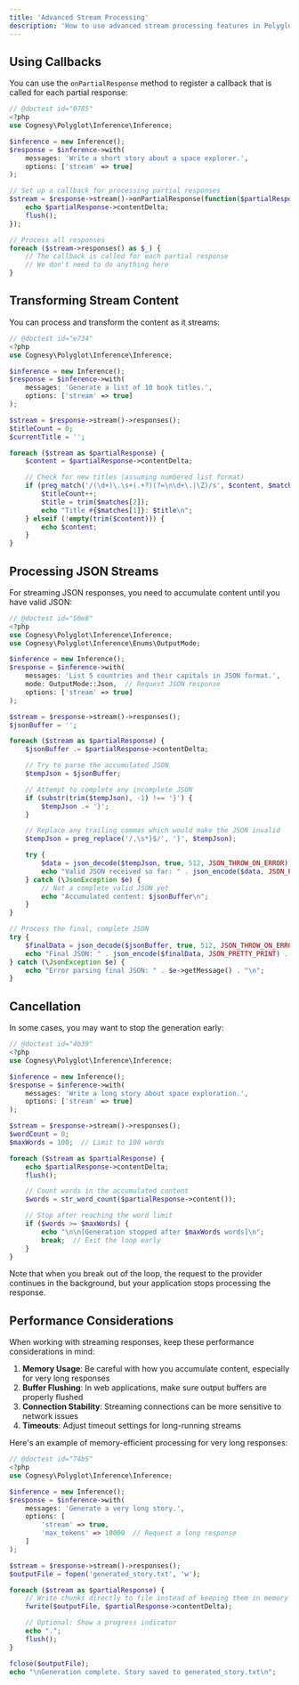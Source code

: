 ```yaml
---
title: 'Advanced Stream Processing'
description: 'How to use advanced stream processing features in Polyglot'
---
```


## Using Callbacks

You can use the `onPartialResponse` method to register a callback that is called for each partial response:

```php
// @doctest id="0785"
<?php
use Cognesy\Polyglot\Inference\Inference;

$inference = new Inference();
$response = $inference->with(
    messages: 'Write a short story about a space explorer.',
    options: ['stream' => true]
);

// Set up a callback for processing partial responses
$stream = $response->stream()->onPartialResponse(function($partialResponse) {
    echo $partialResponse->contentDelta;
    flush();
});

// Process all responses
foreach ($stream->responses() as $_) {
    // The callback is called for each partial response
    // We don't need to do anything here
}
```


## Transforming Stream Content

You can process and transform the content as it streams:

```php
// @doctest id="e734"
<?php
use Cognesy\Polyglot\Inference\Inference;

$inference = new Inference();
$response = $inference->with(
    messages: 'Generate a list of 10 book titles.',
    options: ['stream' => true]
);

$stream = $response->stream()->responses();
$titleCount = 0;
$currentTitle = '';

foreach ($stream as $partialResponse) {
    $content = $partialResponse->contentDelta;

    // Check for new titles (assuming numbered list format)
    if (preg_match('/(\d+)\.\s+(.+?)(?=\n\d+\.|\Z)/s', $content, $matches)) {
        $titleCount++;
        $title = trim($matches[2]);
        echo "Title #{$matches[1]}: $title\n";
    } elseif (!empty(trim($content))) {
        echo $content;
    }
}
```


## Processing JSON Streams

For streaming JSON responses, you need to accumulate content until you have valid JSON:

```php
// @doctest id="50e8"
<?php
use Cognesy\Polyglot\Inference\Inference;
use Cognesy\Polyglot\Inference\Enums\OutputMode;

$inference = new Inference();
$response = $inference->with(
    messages: 'List 5 countries and their capitals in JSON format.',
    mode: OutputMode::Json,  // Request JSON response
    options: ['stream' => true]
);

$stream = $response->stream()->responses();
$jsonBuffer = '';

foreach ($stream as $partialResponse) {
    $jsonBuffer .= $partialResponse->contentDelta;

    // Try to parse the accumulated JSON
    $tempJson = $jsonBuffer;

    // Attempt to complete any incomplete JSON
    if (substr(trim($tempJson), -1) !== '}') {
        $tempJson .= '}';
    }

    // Replace any trailing commas which would make the JSON invalid
    $tempJson = preg_replace('/,\s*}$/', '}', $tempJson);

    try {
        $data = json_decode($tempJson, true, 512, JSON_THROW_ON_ERROR);
        echo "Valid JSON received so far: " . json_encode($data, JSON_PRETTY_PRINT) . "\n";
    } catch (\JsonException $e) {
        // Not a complete valid JSON yet
        echo "Accumulated content: $jsonBuffer\n";
    }
}

// Process the final, complete JSON
try {
    $finalData = json_decode($jsonBuffer, true, 512, JSON_THROW_ON_ERROR);
    echo "Final JSON: " . json_encode($finalData, JSON_PRETTY_PRINT) . "\n";
} catch (\JsonException $e) {
    echo "Error parsing final JSON: " . $e->getMessage() . "\n";
}
```



## Cancellation

In some cases, you may want to stop the generation early:

```php
// @doctest id="4b39"
<?php
use Cognesy\Polyglot\Inference\Inference;

$inference = new Inference();
$response = $inference->with(
    messages: 'Write a long story about space exploration.',
    options: ['stream' => true]
);

$stream = $response->stream()->responses();
$wordCount = 0;
$maxWords = 100;  // Limit to 100 words

foreach ($stream as $partialResponse) {
    echo $partialResponse->contentDelta;
    flush();

    // Count words in the accumulated content
    $words = str_word_count($partialResponse->content());

    // Stop after reaching the word limit
    if ($words >= $maxWords) {
        echo "\n\n[Generation stopped after $maxWords words]\n";
        break;  // Exit the loop early
    }
}
```

Note that when you break out of the loop, the request to the provider continues in the background, but your application stops processing the response.





## Performance Considerations

When working with streaming responses, keep these performance considerations in mind:

1. **Memory Usage**: Be careful with how you accumulate content, especially for very long responses
2. **Buffer Flushing**: In web applications, make sure output buffers are properly flushed
3. **Connection Stability**: Streaming connections can be more sensitive to network issues
4. **Timeouts**: Adjust timeout settings for long-running streams

Here's an example of memory-efficient processing for very long responses:

```php
// @doctest id="74b5"
<?php
use Cognesy\Polyglot\Inference\Inference;

$inference = new Inference();
$response = $inference->with(
    messages: 'Generate a very long story.',
    options: [
        'stream' => true,
        'max_tokens' => 10000  // Request a long response
    ]
);

$stream = $response->stream()->responses();
$outputFile = fopen('generated_story.txt', 'w');

foreach ($stream as $partialResponse) {
    // Write chunks directly to file instead of keeping them in memory
    fwrite($outputFile, $partialResponse->contentDelta);

    // Optional: Show a progress indicator
    echo ".";
    flush();
}

fclose($outputFile);
echo "\nGeneration complete. Story saved to generated_story.txt\n";
```
